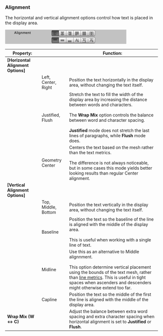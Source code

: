 ### Alignment

The horizontal and vertical alignment options control how text is placed in the display area.

![Example image](../images/TMP_Object_Alignment.png)

|Property:||Function:|
|---------|-|---------|
|**[Horizontal Alignment Options]**||
||Left, Center, Right|Position the text horizontally in the display area, without changing the text itself.|
||Justified, Flush|Stretch the text to fill the width of the display area by increasing the distance between words and characters. <br/><br/> The  **Wrap Mix** option controls the balance between word and character spacing. <br/><br/> **Justified** mode does not stretch the last lines of paragraphs, while **Flush** mode does.|
||Geometry Center| Centers the text based on the mesh rather than the text metrics. <br/><br/> The difference is not always noticeable, but in some cases this mode yields better looking results than regular Center alignment.|
|**[Vertical Alignment Options]**|||
||Top, Middle, Bottom| Position the text vertically in the display area, without changing the text itself.|
||Baseline| Position the text so the baseline of the line is aligned with the middle of the display area. <br/><br/> This is useful when working with a single line of text. |
||Midline|  Use this as an alternative to Middle alignnment. <br/><br/> This option determine vertical placement using the bounds of the text mesh, rather than [line metrics](FontAssets.md#LineMetrics). This is useful in tight spaces when ascenders and descenders might otherwise extend too far. |
||Capline| Position the text so the middle of the first the line is aligned with the middle of the display area.|
|**Wrap Mix (W <-> C)**||Adjust the balance between  extra word spacing and extra character spacing when horizontal alignment is set to **Justified** or **Flush**.|